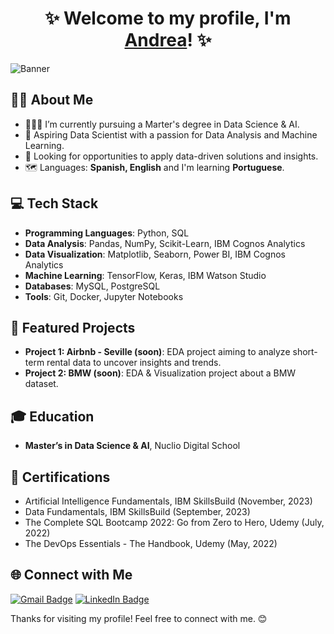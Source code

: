 <div align="center">
  <h1 align="center">✨ Welcome to my profile, I'm <a href="https://www.linkedin.com/in/andrealopezpuertas">Andrea</a>! ✨</h1>
</div>

![Banner](https://github.com/andrealopezpuertas/andrealopezpuertas/raw/main/ALP_Banner.png)

## ✍🏻 About Me 
- 👩🏻‍🎓 I’m currently pursuing a Marter's degree in Data Science & AI.
- 🚀 Aspiring Data Scientist with a passion for Data Analysis and Machine Learning.
- 💼 Looking for opportunities to apply data-driven solutions and insights.
- 🗺️ Languages: **Spanish, English** and I'm learning **Portuguese**.

## 💻 Tech Stack
- **Programming Languages**: Python, SQL
- **Data Analysis**: Pandas, NumPy, Scikit-Learn, IBM Cognos Analytics
- **Data Visualization**: Matplotlib, Seaborn, Power BI, IBM Cognos Analytics
- **Machine Learning**: TensorFlow, Keras, IBM Watson Studio
- **Databases**: MySQL, PostgreSQL
- **Tools**: Git, Docker, Jupyter Notebooks

## 📂 Featured Projects
- **Project 1: Airbnb - Seville (**soon**)**: EDA project aiming to analyze short-term rental data to uncover insights and trends.
- **Project 2: BMW (**soon**)**: EDA & Visualization project about a BMW dataset.

## 🎓 Education
- **Master’s in Data Science & AI**, Nuclio Digital School

## 📜 Certifications
- Artificial Intelligence Fundamentals, IBM SkillsBuild (November, 2023)
- Data Fundamentals, IBM SkillsBuild (September, 2023)
- The Complete SQL Bootcamp 2022: Go from Zero to Hero, Udemy (July, 2022)
- The DevOps Essentials - The Handbook, Udemy (May, 2022)

## 🌐 Connect with Me
[![Gmail Badge](https://img.shields.io/badge/Gmail-D14836?style=for-the-badge&logo=gmail&logoColor=white)](mailto:andrealopezpuertas@gmail.com) 
[![LinkedIn Badge](https://img.shields.io/badge/LinkedIn-0077B5?style=for-the-badge&logo=linkedin&logoColor=white)](https://www.linkedin.com/in/andrealopezpuertas) 

Thanks for visiting my profile! Feel free to connect with me. 😊
